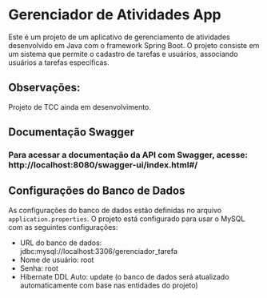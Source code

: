 # Gerenciador de Atividades App

Este é um projeto de um aplicativo de gerenciamento de atividades desenvolvido em Java com o framework Spring Boot. O projeto consiste em um sistema que permite o cadastro de tarefas e usuários, associando usuários a tarefas específicas.

## Observações:

Projeto de TCC ainda em desenvolvimento.

## Documentação Swagger

### Para acessar a documentação da API com Swagger, acesse: http://localhost:8080/swagger-ui/index.html#/

## Configurações do Banco de Dados

As configurações do banco de dados estão definidas no arquivo `application.properties`. O projeto está configurado para usar o MySQL com as seguintes configurações:
- URL do banco de dados: jdbc:mysql://localhost:3306/gerenciador_tarefa
- Nome de usuário: root
- Senha: root
- Hibernate DDL Auto: update (o banco de dados será atualizado automaticamente com base nas entidades do projeto)

